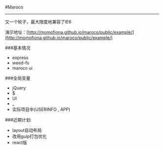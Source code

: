 #Maroco---又一个轮子，最大限度地兼容了IE6演示地址：[http://momofiona.github.io/maroco/public/example/](http://momofiona.github.io/maroco/public/example/)###基本情况* express* weed-fs* maroco ui###全局变量* jQuery* $* UI* _* 实际项目中(USERINFO , APP)###近期计划:* layout自动布局* 改用gulp打包优化* react版